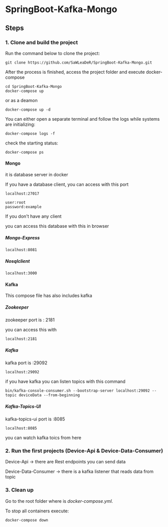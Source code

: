 # SpringBoot-Kafka-Mongo



## Steps


### 1. Clone and build the project


Run the command below to clone the project:
```
git clone https://github.com/SaWLeaDeR/SpringBoot-Kafka-Mongo.git
```

After the process is finished, access the project folder and execute docker-compose 

```
cd SpringBoot-Kafka-Mongo
docker-compose up
```

or as a deamon

```
docker-compose up -d
```

You can either open a separate terminal and follow the logs while systems are initializing:

```
docker-compose logs -f
```

check the starting status:
```
docker-compose ps
```

#### Mongo

it is database server in docker 

If you have a database client, you can access with this port

```
localhost:27017

user:root
password:example
```

If you don't have any client

you can access this database with this in browser

##### Mongo-Express

```
localhost:8081
```

##### Nosqlclient

```
localhost:3000
```


#### Kafka

This compose file has also includes kafka


##### Zookeeper

zookeeper port is : 2181

you can access this with 

```
localhost:2181
```


##### Kafka

kafka port is :29092

```
localhost:29092
```

if you have kafka you can listen topics with this command
```
bin/kafka-console-consumer.sh --bootstrap-server localhost:29092 --topic deviceData --from-beginning
```


##### Kafka-Topics-UI

kafka-topics-ui port is :8085

```
localhost:8085
```

you can watch kafka toics from here


### 2. Run the first projects (Device-Api & Device-Data-Consumer)

Device-Api -> there are Rest endpoints you can send data

Device-Data-Consumer -> there is a kafka listener that reads data from topic



### 3. Clean up
Go to the root folder where is *docker-compose.yml*.

To stop all containers execute:
```
docker-compose down
```


















